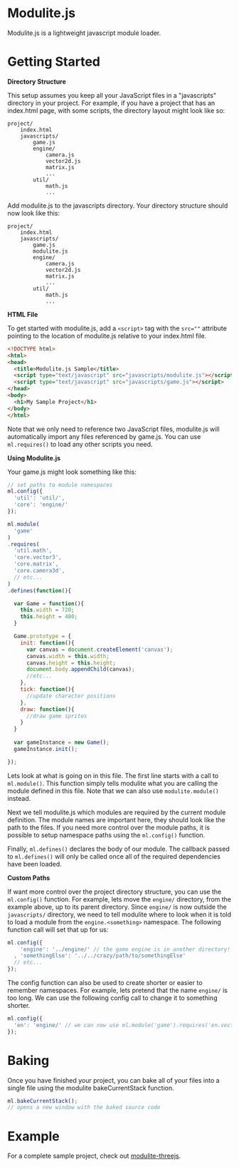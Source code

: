 Modulite.js
===========

Modulite.js is a lightweight javascript module loader.

Getting Started
===============

**Directory Structure**

This setup assumes you keep all your JavaScript files in a "javascripts" directory in your project. For example, if you have a project that has an index.html page, with some scripts, the directory layout might look like so:

```
project/
    index.html
    javascripts/
        game.js
        engine/
            camera.js
            vector2d.js
            matrix.js
            ...
        util/
            math.js
            ...
```

Add modulite.js to the javascripts directory. Your directory structure should now look like this:

```
project/
    index.html
    javascripts/
        game.js
        modulite.js
        engine/
            camera.js
            vector2d.js
            matrix.js
            ...
        util/
            math.js
            ...
```

**HTML File**

To get started with modulite.js, add a `<script>` tag with the `src=""` attribute pointing to the location of modulite.js relative to your index.html file.

```html
<!DOCTYPE html>
<html>
<head>
  <title>Modulite.js Sample</title>
  <script type="text/javascript" src="javascripts/modulite.js"></script>
  <script type="text/javascript" src="javascripts/game.js"></script>
</head>
<body>
  <h1>My Sample Project</h1>
</body>
</html>
```

Note that we only need to reference two JavaScript files, modulite.js will automatically import any files referenced by game.js. You can use `ml.requires()` to load any other scripts you need. 

**Using Modulite.js**

Your game.js might look something like this:

```javascript
// set paths to module namespaces
ml.config({
  'util': 'util/',
  'core': 'engine/'
});

ml.module(
  'game'
)
.requires(
  'util.math',
  'core.vector3',
  'core.matrix',
  'core.camera3d',
  // etc...
)
.defines(function(){

  var Game = function(){
    this.width = 720;
    this.height = 480;
  }

  Game.prototype = {
    init: function(){
      var canvas = document.createElement('canvas');
      canvas.width = this.width;
      canvas.height = this.height;
      document.body.appendChild(canvas);
      //etc...
    },
    tick: function(){
      //update character positions
    },
    draw: function(){
      //draw game sprites
    }
  }
  
  var gameInstance = new Game();
  gameInstance.init();

});
```

Lets look at what is going on in this file. The first line starts with a call to `ml.module()`. This function simply tells modulite what you are calling the module defined in this file. Note that we can also use `modulite.module()` instead.  

Next we tell modulite.js which modules are required by the current module definition. The module names are important here, they should look like the path to the files. If you need more control over the module paths, it is possible to setup namespace paths using the `ml.config()` function. 

Finally, `ml.defines()` declares the body of our module. The callback passed to `ml.defines()` will only be called once all of the required dependencies have been loaded.

**Custom Paths**

If want more control over the project directory structure, you can use the `ml.config()` function. For example, lets move the `engine/` directory, from the example above, up to its parent directory. Since `engine/` is now outside the `javascripts/` directory, we need to tell modulite where to look when it is told to load a module from the `engine.<something>` namespace. The following function call will set that up for us:

```javascript
ml.config({
    'engine': '../engine/' // the game engine is in another directory!
  , 'somethingElse': '../../crazy/path/to/somethingElse'
  // etc...
});
```

The config function can also be used to create shorter or easier to remember namespaces. For example, lets pretend that the name `engine/` is too long. We can use the following config call to change it to something shorter.

```javascript
ml.config({
  'en': 'engine/' // we can now use ml.module('game').requires('en.vector2d')
});
```


Baking
======

Once you have finished your project, you can bake all of your files into a single file using the modulite bakeCurrentStack function.

```javascript
ml.bakeCurrentStack();
// opens a new window with the baked source code
```

Example
=======

For a complete sample project, check out <a href="https://github.com/zfedoran/modulite-threejs">modulite-threejs</a>.

